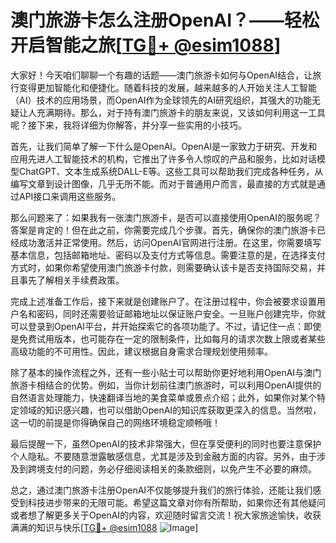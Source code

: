 # 澳门旅游卡怎么注册OpenAI？——轻松开启智能之旅[[TG💪+ @esim1088](https://t.me/s/esim1088)]

大家好！今天咱们聊聊一个有趣的话题——澳门旅游卡如何与OpenAI结合，让旅行变得更加智能化和便捷化。随着科技的发展，越来越多的人开始关注人工智能（AI）技术的应用场景，而OpenAI作为全球领先的AI研究组织，其强大的功能无疑让人充满期待。那么，对于持有澳门旅游卡的朋友来说，又该如何利用这一工具呢？接下来，我将详细为你解答，并分享一些实用的小技巧。

首先，让我们简单了解一下什么是OpenAI。OpenAI是一家致力于研究、开发和应用先进人工智能技术的机构，它推出了许多令人惊叹的产品和服务，比如对话模型ChatGPT、文本生成系统DALL-E等。这些工具可以帮助我们完成各种任务，从编写文章到设计图像，几乎无所不能。而对于普通用户而言，最直接的方式就是通过API接口来调用这些服务。

那么问题来了：如果我有一张澳门旅游卡，是否可以直接使用OpenAI的服务呢？答案是肯定的！但在此之前，你需要完成几个步骤。首先，确保你的澳门旅游卡已经成功激活并正常使用。然后，访问OpenAI官网进行注册。在这里，你需要填写基本信息，包括邮箱地址、密码以及支付方式等信息。需要注意的是，在选择支付方式时，如果你希望使用澳门旅游卡付款，则需要确认该卡是否支持国际交易，并且事先了解相关手续费政策。

完成上述准备工作后，接下来就是创建账户了。在注册过程中，你会被要求设置用户名和密码，同时还需要验证邮箱地址以保证账户安全。一旦账户创建完毕，你就可以登录到OpenAI平台，并开始探索它的各项功能了。不过，请记住一点：即使是免费试用版本，也可能存在一定的限制条件，比如每月的请求次数上限或者某些高级功能的不可用性。因此，建议根据自身需求合理规划使用频率。

除了基本的操作流程之外，还有一些小贴士可以帮助你更好地利用OpenAI与澳门旅游卡相结合的优势。例如，当你计划前往澳门旅游时，可以利用OpenAI提供的自然语言处理能力，快速翻译当地的美食菜单或景点介绍；此外，如果你对某个特定领域的知识感兴趣，也可以借助OpenAI的知识库获取更深入的信息。当然啦，这一切的前提是你得确保自己的网络环境稳定顺畅哦！

最后提醒一下，虽然OpenAI的技术非常强大，但在享受便利的同时也要注意保护个人隐私。不要随意泄露敏感信息，尤其是涉及到金融方面的内容。另外，由于涉及到跨境支付的问题，务必仔细阅读相关的条款细则，以免产生不必要的麻烦。

总之，通过澳门旅游卡注册OpenAI不仅能够提升我们的旅行体验，还能让我们感受到科技进步带来的无限可能。希望这篇文章对你有所帮助，如果你还有其他疑问或者想了解更多关于OpenAI的内容，欢迎随时留言交流！祝大家旅途愉快，收获满满的知识与快乐[[TG💪+ @esim1088](https://t.me/s/esim1088) ![Image](https://i.postimg.cc/4NQfJmqS/Snipaste-2025-05-13-00-14-12.png)]